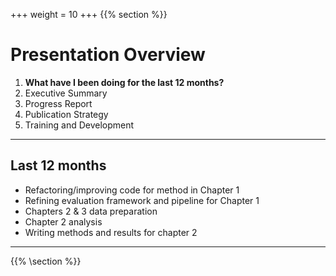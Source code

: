 +++
weight = 10
+++
{{% section %}}

# Presentation Overview

1. **What have I been doing for the last 12 months?**
1. Executive Summary
2. Progress Report
3. Publication Strategy
4. Training and Development

---

## Last 12 months

-   Refactoring/improving code for method in Chapter 1
-   Refining evaluation framework and pipeline for Chapter 1
-   Chapters 2 & 3 data preparation
-   Chapter 2 analysis
-   Writing methods and results for chapter 2

---


{{% \section %}}
